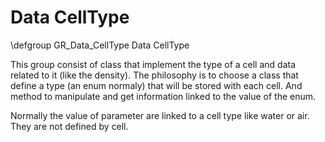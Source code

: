 Data CellType
============

\defgroup GR_Data_CellType Data CellType

This group consist of class that implement the type of a cell and data related to it (like the density).
The philosophy is to choose a class that define a type (an enum normaly) that will be stored with each cell.
And method to manipulate and get information linked to the value of the enum.

Normally the value of parameter are linked to a cell type like water or air. They are not defined by cell.

